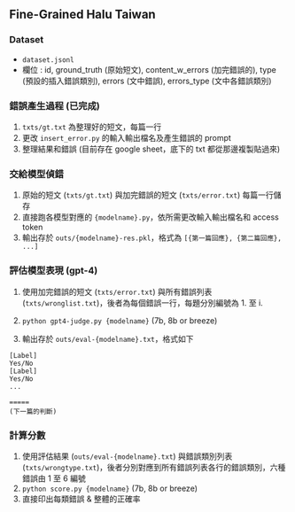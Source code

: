 ## Fine-Grained Halu Taiwan

### Dataset
- `dataset.jsonl`
- 欄位 : id, ground_truth (原始短文), content_w_errors (加完錯誤的), type (預設的插入錯誤類別), errors (文中錯誤), errors_type (文中各錯誤類別)

### 錯誤產生過程 (已完成)

1. `txts/gt.txt` 為整理好的短文，每篇一行
2. 更改 `insert_error.py` 的輸入輸出檔名及產生錯誤的 prompt
3. 整理結果和錯誤 (目前存在 google sheet，底下的 txt 都從那邊複製貼過來)

### 交給模型偵錯

1. 原始的短文 (`txts/gt.txt`) 與加完錯誤的短文 (`txts/error.txt`) 每篇一行儲存
2. 直接跑各模型對應的 `{modelname}.py`，依所需更改輸入輸出檔名和 access token
3. 輸出存於 `outs/{modelname}-res.pkl`，格式為 `[{第一篇回應}, {第二篇回應}, ...]`

### 評估模型表現 (gpt-4)

1. 使用加完錯誤的短文 (`txts/error.txt`) 與所有錯誤列表 (`txts/wronglist.txt`)，後者為每個錯誤一行，每題分別編號為 1. 至 i.

2. `python gpt4-judge.py {modelname}`  (7b, 8b or breeze)

3. 輸出存於 `outs/eval-{modelname}.txt`，格式如下
  ```
  [Label]
  Yes/No
  [Label]
  Yes/No
  ...
  
  =====
  (下一篇的判斷)
  ```

### 計算分數

1. 使用評估結果 (`outs/eval-{modelname}.txt`) 與錯誤類別列表 (`txts/wrongtype.txt`)，後者分別對應到所有錯誤列表各行的錯誤類別，六種錯誤由 1 至 6 編號
2. `python score.py {modelname}`  (7b, 8b or breeze)
3. 直接印出每類錯誤 & 整體的正確率
